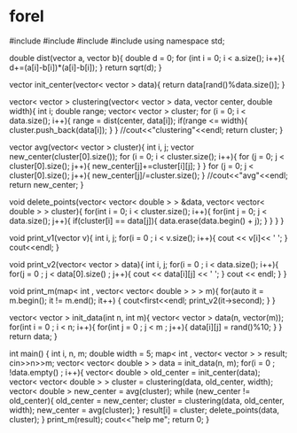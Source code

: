 # forel

#include <iostream>
#include <vector>
#include <cmath>
#include <map>
using namespace std;

double dist(vector<double> a, vector<double> b){
    double d = 0;
    for (int i = 0; i < a.size(); i++){
        d+=(a[i]-b[i])*(a[i]-b[i]);
    }
    return sqrt(d);
}

vector<double> init_center(vector< vector<double> > data){
    return data[rand()%data.size()];
}

vector< vector <double> > clustering(vector< vector<double> > data, vector<double> center, double width){
    int i;
    double range;
    vector< vector <double> > cluster;
    for (i = 0; i < data.size(); i++){
        range = dist(center, data[i]);
        if(range <= width){
            cluster.push_back(data[i]);
        }
    }
    //cout<<"clustering"<<endl;
    return cluster;
}

vector<double> avg(vector< vector <double> > cluster){
    int i, j;
    vector<double> new_center(cluster[0].size());
    for (i = 0; i < cluster.size(); i++){
        for (j = 0; j < cluster[0].size(); j++){
            new_center[j]+=cluster[i][j];
        }
    }
    for (j = 0; j < cluster[0].size(); j++){
        new_center[j]/=cluster.size();
    }
    //cout<<"avg"<<endl;
    return new_center;
}

void delete_points(vector< vector< double > > &data, vector< vector< double > > cluster){
    for(int i = 0; i < cluster.size(); i++){
        for(int j = 0; j < data.size(); j++){
            if(cluster[i] == data[j]){
                data.erase(data.begin() + j);
            }
        }
    }
}

void print_v1(vector<double> v){
    int i, j;
    for(i = 0 ; i < v.size(); i++){
        cout << v[i]<< ' ';
    }
    cout<<endl;
}

void print_v2(vector< vector<double> > data){
    int i, j;
    for(i = 0 ; i < data.size(); i++){
        for(j = 0 ; j < data[0].size() ; j++){
            cout << data[i][j] << ' ';
        }
        cout << endl;
    }
}

void print_m(map< int , vector< vector< double > > > m){
    for(auto it = m.begin(); it != m.end(); it++)
    {
        cout<<it->first<<endl;
        print_v2(it->second);
    }
}

vector< vector<double> > init_data(int n, int m){
    vector< vector<double> > data(n, vector<double>(m));
    for(int i = 0 ; i < n; i++){
        for(int j = 0 ; j < m ; j++){
            data[i][j] = rand()%10;
        }
    }
    return data;
}

int main()
{
    int i, n, m;
    double width = 5;
    map< int , vector< vector<double> > > result;
    cin>>n>>m;
    vector< vector< double > > data = init_data(n, m);
    for(i = 0 ; !data.empty() ; i++){
        vector< double > old_center = init_center(data);
        vector< vector< double > > cluster = clustering(data, old_center, width);
        vector< double > new_center = avg(cluster);
        while (new_center != old_center){
            old_center = new_center; 
            cluster = clustering(data, old_center, width);
            new_center = avg(cluster);
        }
        result[i] = cluster;
        delete_points(data, cluster);
    }
    print_m(result);
	cout<<"help me";
    return 0;
}
